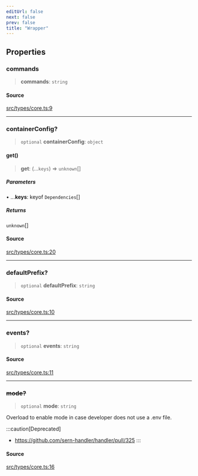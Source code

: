```yaml
---
editUrl: false
next: false
prev: false
title: "Wrapper"
---
```


## Properties

### commands

> **commands**: `string`

#### Source

[src/types/core.ts:9](https://github.com/sern-handler/handler/blob/04c4625bfa2f746935f4a8cee62b77cdffd86684/src/types/core.ts#L9)

***

### containerConfig?

> `optional` **containerConfig**: `object`

#### get()

> **get**: (...`keys`) => `unknown`[]

##### Parameters

• ...**keys**: keyof `Dependencies`[]

##### Returns

`unknown`[]

#### Source

[src/types/core.ts:20](https://github.com/sern-handler/handler/blob/04c4625bfa2f746935f4a8cee62b77cdffd86684/src/types/core.ts#L20)

***

### defaultPrefix?

> `optional` **defaultPrefix**: `string`

#### Source

[src/types/core.ts:10](https://github.com/sern-handler/handler/blob/04c4625bfa2f746935f4a8cee62b77cdffd86684/src/types/core.ts#L10)

***

### events?

> `optional` **events**: `string`

#### Source

[src/types/core.ts:11](https://github.com/sern-handler/handler/blob/04c4625bfa2f746935f4a8cee62b77cdffd86684/src/types/core.ts#L11)

***

### ~~mode?~~

> `optional` **mode**: `string`

Overload to enable mode in case developer does not use a .env file.

:::caution[Deprecated]
- https://github.com/sern-handler/handler/pull/325
:::

#### Source

[src/types/core.ts:16](https://github.com/sern-handler/handler/blob/04c4625bfa2f746935f4a8cee62b77cdffd86684/src/types/core.ts#L16)
